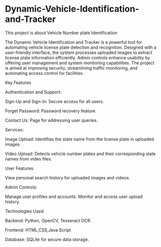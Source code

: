 # Dynamic-Vehicle-Identification-and-Tracker
This project is about Vehicle Number plate Identification

The Dynamic Vehicle Identification and Tracker is a powerful tool for automating vehicle license plate detection and recognition. Designed with a user-friendly interface, the system processes uploaded images to extract license plate information efficiently. Admin controls enhance usability by offering user management and system monitoring capabilities. The project is aimed at improving security, streamlining traffic monitoring, and automating access control for facilities.

Key Features

Authentication and Support:

Sign-Up and Sign-In: Secure access for all users.

Forget Password: Password recovery feature.

Contact Us: Page for addressing user queries.


Services:


Image Upload: Identifies the state name from the license plate in uploaded images.

Video Upload: Detects vehicle number plates and their corresponding state names from video files.


User Features:

View personal search history for uploaded images and videos.


Admin Controls:

Manage user profiles and accounts.
Monitor and access user upload history.

Technologies Used

Backend: Python, OpenCV, Tesseract OCR.

Frontend: HTML,CSS,Java Script

Database: SQLite for secure data storage.

